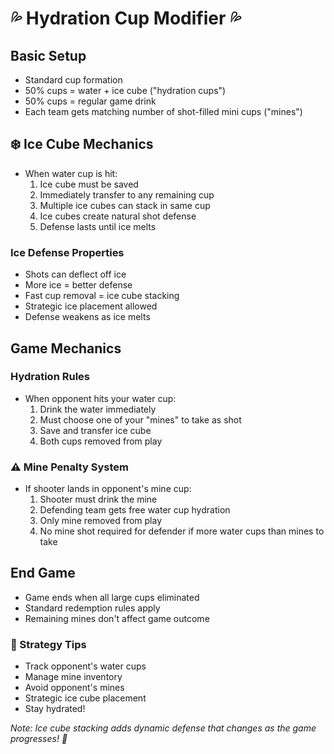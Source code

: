 # 💦 Hydration Cup Modifier 💦

## Basic Setup
- Standard cup formation
- 50% cups = water + ice cube ("hydration cups")
- 50% cups = regular game drink
- Each team gets matching number of shot-filled mini cups ("mines")

## ❄️ Ice Cube Mechanics
- When water cup is hit:
  1. Ice cube must be saved
  2. Immediately transfer to any remaining cup
  3. Multiple ice cubes can stack in same cup
  4. Ice cubes create natural shot defense
  5. Defense lasts until ice melts

### Ice Defense Properties
- Shots can deflect off ice
- More ice = better defense
- Fast cup removal = ice cube stacking
- Strategic ice placement allowed
- Defense weakens as ice melts

## Game Mechanics

### Hydration Rules
- When opponent hits your water cup:
  1. Drink the water immediately
  2. Must choose one of your "mines" to take as shot
  3. Save and transfer ice cube
  4. Both cups removed from play

### ⚠️ Mine Penalty System
- If shooter lands in opponent's mine cup:
  1. Shooter must drink the mine
  2. Defending team gets free water cup hydration
  3. Only mine removed from play
  4. No mine shot required for defender if more water cups than mines to take


## End Game
- Game ends when all large cups eliminated
- Standard redemption rules apply
- Remaining mines don't affect game outcome

### 💭 Strategy Tips
- Track opponent's water cups
- Manage mine inventory
- Avoid opponent's mines
- Strategic ice cube placement
- Stay hydrated!

*Note: Ice cube stacking adds dynamic defense that changes as the game progresses! 🧊*